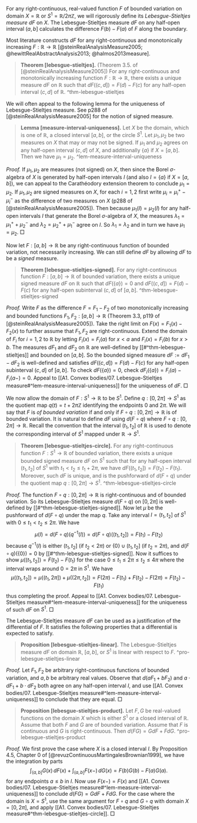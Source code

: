 For any right-continuous, real-valued function $F$ of bounded variation on domain $X = \mathbb{R}$ or $S^1 = \mathbb{R} / 2\pi \mathbb{Z}$, we will rigorously define its _Lebesgue-Stieltjes measure_ $dF$ on $X$. The Lebesgue-Stieltjes measure $dF$ on any half-open interval $(a, b]$ calculates the difference $F(b) - F(a)$ of $F$ along the boundary.

Most literature constructs $dF$ for any right-continuous and monotonically increasing $F : \mathbb{R} \to \mathbb{R}$ [@steinRealAnalysisMeasure2005; @hewittRealAbstractAnalysis2013; @halmos2013measure].

> __Theorem [lebesgue-stieltjes].__ (Theorem 3.5. of [@steinRealAnalysisMeasure2005]) For any right-continuous and monotonically increasing function $F : \mathbb{R} \to \mathbb{R}$, there exists a unique measure $dF$ on $\mathbb{R}$ such that $dF((c, d]) = F(d) - F(c)$ for any half-open interval $(c, d]$ of $\mathbb{R}$.
> ^thm-lebesgue-stieltjes

We will often appeal to the following lemma for the uniqueness of Lebesgue-Stieltjes measure. See p288 of [@steinRealAnalysisMeasure2005] for the notion of signed measure.

> __Lemma [measure-interval-uniqueness].__ Let $X$ be the domain, which is one of $\mathbb{R}$, a closed interval $[a, b]$, or the circle $S^1$. Let $\mu_1, \mu_2$ be two measures on $X$ that may or may not be signed. If $\mu_1$ and $\mu_2$ agrees on any half-open interval $(c, d]$ of $X$, and additionally $\left\{ a \right\}$ if $X = [a, b]$. Then we have $\mu_1 = \mu_2$.
> ^lem-measure-interval-uniqueness

_Proof._ If $\mu_1, \mu_2$ are measures (not signed) on $X$, then since the Borel $\sigma$-algebra of $X$ is generated by half-open intervals $I$ (and also $I = \left\{ a \right\}$ if $X = [a, b]$), we can appeal to the Carathéodory extension theorem to conclude $\mu_1 = \mu_2$. If $\mu_1, \mu_2$ are signed measures on $X$, for each $i=1, 2$ first write $\mu_i = \mu_i^+ - \mu_i^-$ as the difference of two measures on $X$ (p288 of [@steinRealAnalysisMeasure2005]). Then because $\mu_1(I) = \mu_2(I)$ for any half-open intervals $I$ that generate the Borel $\sigma$-algebra of $X$, the measures $\lambda_1 = \mu_1^+ + \mu_2^-$ and $\lambda_2 = \mu_2^+ + \mu_1^-$ agree on $I$. So $\lambda_1 = \lambda_2$ and in turn we have $\mu_1 = \mu_2$. □

Now let $F : [a, b] \to \mathbb{R}$ be any right-continuous function of bounded variation, not necessarily increasing. We can still define $dF$ by allowing $dF$ to be a _signed_ measure.

> __Theorem [lebesgue-stieltjes-signed].__ For any right-continuous function $F : [a, b] \to \mathbb{R}$ of bounded variation, there exists a unique signed measure $dF$ on $\mathbb{R}$ such that $dF(\left\{ a \right\}) = 0$ and $dF((c, d]) = F(d) - F(c)$ for any half-open subinterval $(c, d]$ of $[a, b]$.
> ^thm-lebesgue-stieltjes-signed

_Proof._ Write $F$ as the difference $F = F_1 - F_2$ of two monotonically increasing and bounded functions $F_1, F_2 : [a, b] \to \mathbb{R}$ (Theorem 3.3, p119 of [@steinRealAnalysisMeasure2005]). Take the right limit on $F(x) = F_1(x) - F_2(x)$ to further assume that $F_1, F_2$ are right-continuous. Extend the domain of $F_i$ for $i=1, 2$ to $\mathbb{R}$ by letting $F_i(x) = F_i(a)$ for $x < a$ and $F_i(x) = F_i(b)$ for $x > b$. The measures $dF_1$ and $dF_2$ on $\mathbb{R}$ are well-defined by [[#^thm-lebesgue-stieltjes]] and bounded on $[a, b]$. So the bounded signed measure $dF := dF_1 - dF_2$ is well-defined and satisfies $dF((c, d]) = F(d) - F(c)$ for any half-open subinterval $(c, d]$ of $[a, b]$. To check $dF(\left\{ a \right\}) = 0$, check $dF_i(\left\{ a \right\}) = F_i(a) - F_i(a-) = 0$. Appeal to [[A1. Convex bodies/07. Lebesgue-Stieltjes measure#^lem-measure-interval-uniqueness]] for the uniqueness of $dF$. □

We now allow the domain of $F : S^1 \to \mathbb{R}$ to be $S^1$. Define $q : [0, 2\pi] \to S^1$ as the quotient map $q(t) = t + 2\pi \mathbb{Z}$ identifying the endpoints $0$ and $2\pi$. We will say that $F$ is _of bounded variation_ if and only if $F \circ q : [0, 2\pi] \to \mathbb{R}$ is of bounded variation. It is natural to define $dF$ using $d(F \circ q)$ where $F \circ q : [0, 2\pi] \to \mathbb{R}$. Recall the convention that the interval $(t_1, t_2]$ of $\mathbb{R}$ is used to denote the corresponding interval of $S^1$ mapped under $\mathbb{R} \to S^1$.

> __Theorem [lebesgue-stieltjes-circle].__ For any right-continuous function $F : S^1 \to \mathbb{R}$ of bounded variation, there exists a unique bounded signed measure $dF$ on $S^1$ such that for any half-open interval $(t_1, t_2]$ of $S^1$ with $t_1 < t_2 \leq t_1 + 2\pi$, we have $dF((t_1, t_2]) = F(t_2) - F(t_1)$. Moreover, such $dF$ is unique, and is the pushforward of $d(F \circ q)$ under the quotient map $q : [0, 2\pi] \to S^1$.
> ^thm-lebesgue-stieltjes-circle

_Proof._ The function $F \circ q : [0, 2\pi] \to \mathbb{R}$ is right-continuous and of bounded variation. So its Lebesgue-Stieltjes measure $d(F \circ q)$ on $[0, 2\pi]$ is well-defined by [[#^thm-lebesgue-stieltjes-signed]]. Now let $\mu$ be the pushforward of $d(F \circ q)$ under the map $q$. Take any interval $I = (t_1, t_2]$ of $S^1$ with $0 \leq t_1 < t_2 \leq 2\pi$. We have
$$
\mu(I) = d(F \circ q)(q^{-1}(I)) = d(F \circ q)((t_1, t_2]) = F(t_1) - F(t_2)
$$
because $q^{-1}(I)$ is either $(t_1, t_2]$ (if $t_2 < 2\pi$) or $\left\{ 0 \right\} \cup (t_1, t_2]$ (if $t_2 = 2\pi$), and $d(F \circ q)(\left\{ 0 \right\}) = 0$ by [[#^thm-lebesgue-stieltjes-signed]]. Now it suffices to show $\mu((t_1, t_2]) = F(t_2) - F(t_1)$ for the case $0 \leq t_1 \leq 2\pi \leq t_2 \leq 4\pi$ where the interval wraps around $0 = 2\pi$ in $S^1$. We have
$$
\mu((t_1, t_2]) = \mu((t_1, 2\pi]) + \mu((2\pi, t_2]) = F(2\pi) - F(t_1) + F(t_2) - F(2\pi) = F(t_2) - F(t_1)
$$
thus completing the proof. Appeal to [[A1. Convex bodies/07. Lebesgue-Stieltjes measure#^lem-measure-interval-uniqueness]] for the uniqueness of such $dF$ on $S^1$. □

The Lebesgue-Stieltjes measure $dF$ can be used as a justification of the differential of $F$. It satisfies the following properties that a differential is expected to satisfy.

> __Proposition [lebesgue-stieltjes-linear].__ The Lebesgue-Stieltjes measure $dF$ on domain $\mathbb{R}$, $[a, b]$, or $S^1$ is linear with respect to $F$.
> ^pro-lebesgue-stieltjes-linear

_Proof._ Let $F_1, F_2$ be arbitrary right-continuous functions of bounded variation, and $a, b$ be arbitrary real values. Observe that $d(aF_1 + bF_2)$ and $a \cdot dF_1 + b \cdot dF_2$ both agree on any half-open interval $I$, and use [[A1. Convex bodies/07. Lebesgue-Stieltjes measure#^lem-measure-interval-uniqueness]] to conclude that they are equal. □

> __Proposition [lebesgue-stieltjes-product].__ Let $F, G$ be real-valued functions on the domain $X$ which is either $S^1$ or a closed interval of $\mathbb{R}$. Assume that both $F$ and $G$ are of bounded variation. Assume that $F$ is continuous and $G$ is right-continuous. Then $d(FG) = G dF + F dG$.
> ^pro-lebesgue-stieltjes-product

_Proof._ We first prove the case where $X$ is a closed interval $I$. By Proposition 4.5, Chapter 0 of [@revuzContinuousMartingalesBrownian1999], we have the integration by parts
$$
\int_{(a, b]} G(x)\, dF(x) + \int_{(a, b]} F(x-) \, dG(x) = F(b) G(b) - F(a) G(a).
$$
for any endpoints $a \leq b$ in $I$. Now use $F(x-) = F(x)$ and [[A1. Convex bodies/07. Lebesgue-Stieltjes measure#^lem-measure-interval-uniqueness]] to conclude $d(FG) = G dF + F dG$. For the case where the domain is $X = S^1$, use the same argument for $F \circ q$ and $G \circ q$ with domain $X = [0, 2\pi]$, and apply [[A1. Convex bodies/07. Lebesgue-Stieltjes measure#^thm-lebesgue-stieltjes-circle]]. □